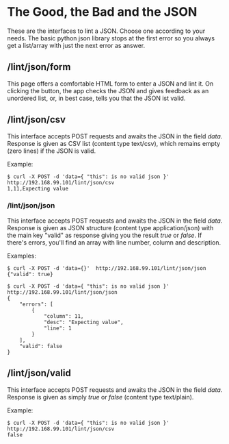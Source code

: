 
# The Good, the Bad and the JSON
These are the interfaces to lint a JSON. Choose one according to your needs. The basic python json library stops at the first error so you always get a list/array with just the next error as answer.

## /lint/json/form
This page offers a comfortable HTML form to enter a JSON and lint it. On clicking the button, the app checks the JSON and gives feedback as an unordered list, or, in best case, tells you that the JSON ist valid.
 
## /lint/json/csv
This interface accepts POST requests and awaits the JSON in the field _data_. Response is given as CSV list (content type text/csv), which remains empty (zero lines) if the JSON is valid.

Example:
```
$ curl -X POST -d 'data={ "this": is no valid json }'  http://192.168.99.101/lint/json/csv
1,11,Expecting value
```

### /lint/json/json
This interface accepts POST requests and awaits the JSON in the field _data_. Response is given as JSON structure (content type application/json) with the main key "valid" as response giving you the result _true_ or _false_. If there's errors, you'll find an array with line number, column and description. 

Examples:
```
$ curl -X POST -d 'data={}'  http://192.168.99.101/lint/json/json
{"valid": true}

$ curl -X POST -d 'data={ "this": is no valid json }'  http://192.168.99.101/lint/json/json
{
    "errors": [
        {
            "column": 11,
            "desc": "Expecting value",
            "line": 1
        }
    ],
    "valid": false
}
```

## /lint/json/valid
This interface accepts POST requests and awaits the JSON in the field _data_. Response is given as simply _true_ or _false_ (content type text/plain).

Example:
```
$ curl -X POST -d 'data={ "this": is no valid json }'  http://192.168.99.101/lint/json/csv
false
```

